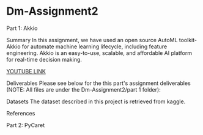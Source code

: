 # Dm-Assignment2

Part 1: Akkio

Summary
In this assignment, we have used an open source AutoML toolkit-Akkio for automate machine learning lifecycle, including feature engineering. Akkio is an easy-to-use, scalable, and affordable AI platform for real-time decision making. 

[YOUTUBE LINK](https://youtu.be/rUgpeh_5poI)

Deliverables
Please see below for the this part's assignment deliverables (NOTE: All files are under the Dm-Assignment2/part 1 folder):

Datasets
The dataset described in this project is retrieved from kaggle.

References



Part 2: PyCaret 
